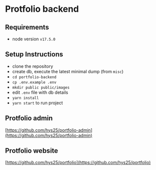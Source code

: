 # Protfolio backend
## Requirements
- node version `v17.5.0`

## Setup Instructions
- clone the repository
- create db, execute the latest minimal dump (from `misc`)
- `cd portfolio-backend`
- `cp .env.example .env `
- `mkdir public public/images`
- edit `.env` file with db details
-  `yarn install`
-  `yarn start` to run project

## Protfolio admin
[https://github.com/hys25/portfolio-admin](https://github.com/hys25/portfolio-admin)

## Protfolio website
[https://github.com/hys25/portfolio](https://github.com/hys25/portfolio)